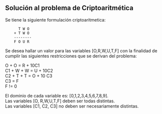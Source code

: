 ## Solución al problema de Criptoaritmética

Se tiene la siguiente formulación criptoaritmetica:


          T W O
        + T W O
        --------
        F O U R



Se desea hallar un valor para las variables [O,R,W,U,T,F] con la finalidad de cumplir las siguientes restricciones que se derivan del problema:

O + O = R + 10C1  
C1 + W + W = U + 10C2  
C2 + T + T = O + 10 C3  
C3 = F  
F != 0  

El dominio de cada variable es: [0,1,2,3,4,5,6,7,8,9].  
Las variables [O, R,W,U,T,F] deben ser todas distintas.  
Las variables [C1, C2, C3] no deben ser necesariamente distintas.





